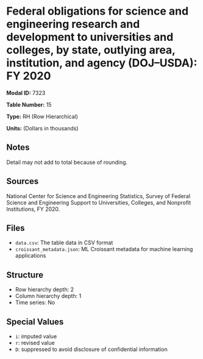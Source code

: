 # Federal obligations for science and engineering research and development to universities and colleges, by state, outlying area, institution, and agency (DOJ&#8211;USDA): FY 2020

**Modal ID:** 7323

**Table Number:** 15

**Type:** RH (Row Hierarchical)

**Units:** (Dollars in thousands)

## Notes

Detail may not add to total because of rounding.

## Sources

National Center for Science and Engineering Statistics, Survey of Federal Science and Engineering Support to Universities, Colleges, and Nonprofit Institutions, FY 2020.

## Files

- `data.csv`: The table data in CSV format
- `croissant_metadata.json`: ML Croissant metadata for machine learning applications

## Structure

- Row hierarchy depth: 2
- Column hierarchy depth: 1
- Time series: No

## Special Values

- `i`: imputed value
- `r`: revised value
- `D`: suppressed to avoid disclosure of confidential information
